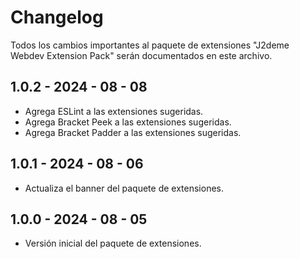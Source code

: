 # Changelog

Todos los cambios importantes al paquete de extensiones "J2deme Webdev Extension Pack" serán documentados en este archivo.

## 1.0.2 - 2024 - 08 - 08

- Agrega ESLint a las extensiones sugeridas.
- Agrega Bracket Peek a las extensiones sugeridas.
- Agrega Bracket Padder a las extensiones sugeridas.

## 1.0.1 - 2024 - 08 - 06

- Actualiza el banner del paquete de extensiones.

## 1.0.0 - 2024 - 08 - 05

- Versión inicial del paquete de extensiones.
